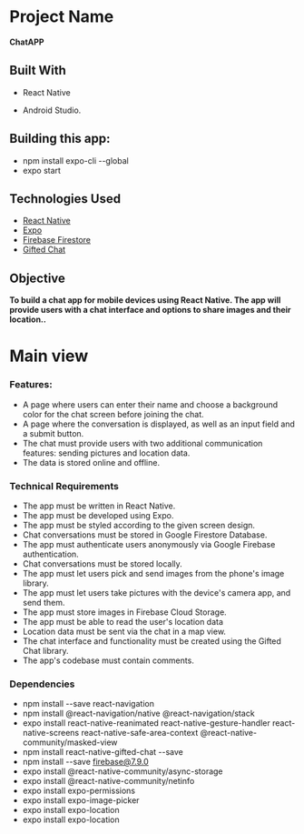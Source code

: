 # Project Name
**ChatAPP**
## Built With
 - React Native

 - Android Studio.

 ## Building this app: 
 - npm install expo-cli --global
 - expo start
## Technologies Used
- [React Native](https://reactnative.dev/)
- [Expo](https://expo.dev/)
- [Firebase Firestore](https://firebase.google.com/)
- [Gifted Chat](https://github.com/FaridSafi/react-native-gifted-chat)
## Objective
**To build a chat app for mobile devices using React Native. The app will provide users with a chat interface and options to share images and their location..**
# Main view
### Features:
- A page where users can enter their name and choose a background color for the chat screen before joining the chat.
- A page where the conversation is displayed, as well as an input field and a submit button.
- The chat must provide users with two additional communication features: sending pictures and location data.
- The data is stored online and offline.
### Technical Requirements
- The app must be written in React Native.
- The app must be developed using Expo.
- The app must be styled according to the given screen design.
- Chat conversations must be stored in Google Firestore Database.
- The app must authenticate users anonymously via Google Firebase authentication.
- Chat conversations must be stored locally.
- The app must let users pick and send images from the phone's image library.
- The app must let users take pictures with the device's camera app, and send them.
- The app must store images in Firebase Cloud Storage.
- The app must be able to read the user's location data
- Location data must be sent via the chat in a map view.
- The chat interface and functionality must be created using the Gifted Chat library.
- The app's codebase must contain comments.
### Dependencies
- npm install --save react-navigation
- npm install @react-navigation/native @react-navigation/stack
- expo install react-native-reanimated react-native-gesture-handler react-native-screens react-native-safe-area-context @react-native-community/masked-view
- npm install react-native-gifted-chat --save
- npm install --save firebase@7.9.0
- expo install @react-native-community/async-storage
- expo install @react-native-community/netinfo
- expo install expo-permissions
- expo install expo-image-picker
- expo install expo-location
- expo install expo-location